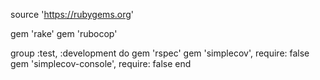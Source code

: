 source 'https://rubygems.org'

gem 'rake'
gem 'rubocop'

group :test, :development  do
  gem 'rspec'
  gem 'simplecov', require: false
  gem 'simplecov-console', require: false
end

